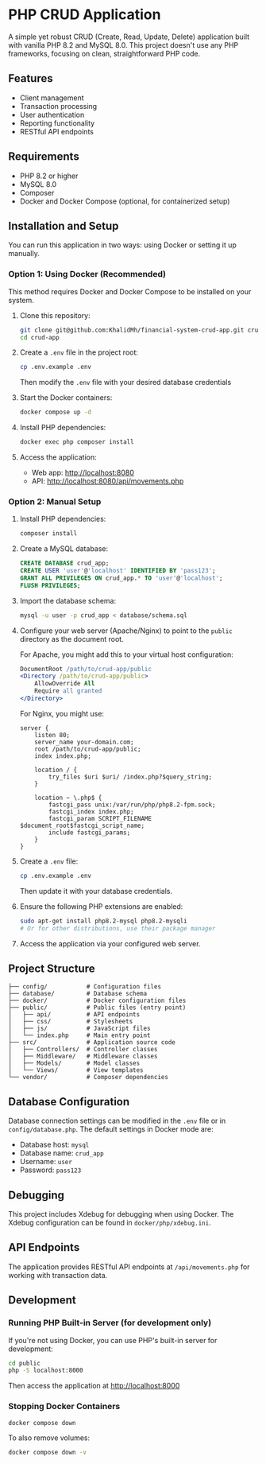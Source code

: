 # PHP CRUD Application

A simple yet robust CRUD (Create, Read, Update, Delete) application built with vanilla PHP 8.2 and MySQL 8.0. This project doesn't use any PHP frameworks, focusing on clean, straightforward PHP code.

## Features

- Client management
- Transaction processing
- User authentication
- Reporting functionality
- RESTful API endpoints

## Requirements

- PHP 8.2 or higher
- MySQL 8.0
- Composer
- Docker and Docker Compose (optional, for containerized setup)

## Installation and Setup

You can run this application in two ways: using Docker or setting it up manually.

### Option 1: Using Docker (Recommended)

This method requires Docker and Docker Compose to be installed on your system.

1. Clone this repository:
   ```bash
   git clone git@github.com:KhalidMh/financial-system-crud-app.git crud-app
   cd crud-app
   ```

2. Create a `.env` file in the project root:
   ```bash
   cp .env.example .env
   ```
   Then modify the `.env` file with your desired database credentials

3. Start the Docker containers:
   ```bash
   docker compose up -d
   ```

4. Install PHP dependencies:
   ```bash
   docker exec php composer install
   ```

5. Access the application:
   - Web app: [http://localhost:8080](http://localhost:8080)
   - API: [http://localhost:8080/api/movements.php](http://localhost:8080/api/movements.php)

### Option 2: Manual Setup

1. Install PHP dependencies:
   ```bash
   composer install
   ```

2. Create a MySQL database:
   ```sql
   CREATE DATABASE crud_app;
   CREATE USER 'user'@'localhost' IDENTIFIED BY 'pass123';
   GRANT ALL PRIVILEGES ON crud_app.* TO 'user'@'localhost';
   FLUSH PRIVILEGES;
   ```

3. Import the database schema:
   ```bash
   mysql -u user -p crud_app < database/schema.sql
   ```

5. Configure your web server (Apache/Nginx) to point to the `public` directory as the document root.

   For Apache, you might add this to your virtual host configuration:
   ```apache
   DocumentRoot /path/to/crud-app/public
   <Directory /path/to/crud-app/public>
       AllowOverride All
       Require all granted
   </Directory>
   ```

   For Nginx, you might use:
   ```nginx
   server {
       listen 80;
       server_name your-domain.com;
       root /path/to/crud-app/public;
       index index.php;

       location / {
           try_files $uri $uri/ /index.php?$query_string;
       }

       location ~ \.php$ {
           fastcgi_pass unix:/var/run/php/php8.2-fpm.sock;
           fastcgi_index index.php;
           fastcgi_param SCRIPT_FILENAME $document_root$fastcgi_script_name;
           include fastcgi_params;
       }
   }
   ```

6. Create a `.env` file:
   ```bash
   cp .env.example .env
   ```
   Then update it with your database credentials.

7. Ensure the following PHP extensions are enabled:
   ```bash
   sudo apt-get install php8.2-mysql php8.2-mysqli
   # Or for other distributions, use their package manager
   ```

8. Access the application via your configured web server.

## Project Structure

```
├── config/           # Configuration files
├── database/         # Database schema
├── docker/           # Docker configuration files
├── public/           # Public files (entry point)
│   ├── api/          # API endpoints
│   ├── css/          # Stylesheets
│   ├── js/           # JavaScript files
│   └── index.php     # Main entry point
├── src/              # Application source code
│   ├── Controllers/  # Controller classes
│   ├── Middleware/   # Middleware classes
│   ├── Models/       # Model classes
│   └── Views/        # View templates
└── vendor/           # Composer dependencies
```

## Database Configuration

Database connection settings can be modified in the `.env` file or in `config/database.php`. The default settings in Docker mode are:

- Database host: `mysql`
- Database name: `crud_app`
- Username: `user`
- Password: `pass123`

## Debugging

This project includes Xdebug for debugging when using Docker. The Xdebug configuration can be found in `docker/php/xdebug.ini`.

## API Endpoints

The application provides RESTful API endpoints at `/api/movements.php` for working with transaction data.

## Development

### Running PHP Built-in Server (for development only)

If you're not using Docker, you can use PHP's built-in server for development:

```bash
cd public
php -S localhost:8000
```

Then access the application at [http://localhost:8000](http://localhost:8000)

### Stopping Docker Containers

```bash
docker compose down
```

To also remove volumes:
```bash
docker compose down -v
```

